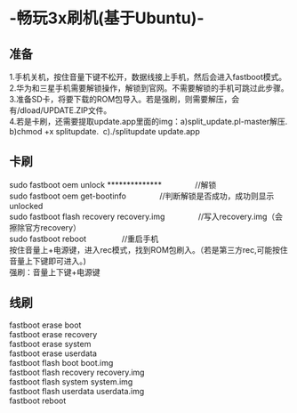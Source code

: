 # -畅玩3x刷机(基于Ubuntu)-
<h2>准备</h2>
1.手机关机，按住音量下键不松开，数据线接上手机，然后会进入fastboot模式。<br>
2.华为和三星手机需要解锁操作，解锁到官网。不需要解锁的手机可跳过此步骤。<br>
3.准备SD卡，将要下载的ROM包导入。若是强刷，则需要解压，会有/dload/UPDATE.ZIP文件。<br>
4.若是卡刷，还需要提取update.app里面的img：a)split_update.pl-master解压. b)chmod +x splitupdate.  c)./splitupdate update.app
<h2>卡刷</h2>
sudo fastboot oem unlock **************　　　　 //解锁<br>
sudo fastboot oem get-bootinfo 　　　　//判断解锁是否成功，成功则显示unlocked<br>
sudo fastboot flash recovery recovery.img　　　　 //写入recovery.img（会擦除官方recovery）<br>
sudo fastboot reboot 　　　　 //重启手机<br>
按住音量上+电源键，进入rec模式，找到ROM包刷入。（若是第三方rec,可能按住音量上下键即可进入。)<br>
强刷：音量上下键+电源键
<h2>线刷</h2>
fastboot erase boot<br>
fastboot erase recovery<br>
fastboot erase system<br>
fastboot erase userdata<br>
fastboot flash boot boot.img<br>
fastboot flash recovery recovery.img<br>
fastboot flash system system.img<br>
fastboot flash userdata userdata.img<br>
fastboot reboot<br>
